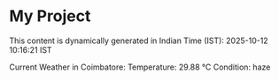 # My Project

This content is dynamically generated in Indian Time (IST): 2025-10-12 10:16:21 IST


Current Weather in Coimbatore:
Temperature: 29.88 °C
Condition: haze
